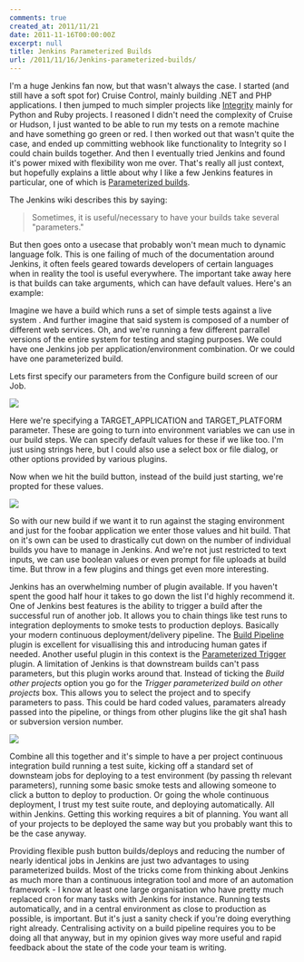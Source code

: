 ```yaml
---
comments: true
created_at: 2011/11/21
date: 2011-11-16T00:00:00Z
excerpt: null
title: Jenkins Parameterized Builds
url: /2011/11/16/Jenkins-parameterized-builds/
---
```


I'm a huge Jenkins fan now, but that wasn't always the case. I started (and still have a soft spot for) Cruise Control, mainly building .NET and PHP applications. I then jumped to much simpler projects like [Integrity](http://integrityapp.com/) mainly for Python and Ruby projects. I reasoned I didn't need the complexity of Cruise or Hudson, I just wanted to be able to run my tests on a remote machine and have something go green or red. I then worked out that wasn't quite the case, and ended up committing webhook like functionality to Integrity so I could chain builds together. And then I eventually tried Jenkins and found it's power mixed with flexibility won me over. That's really all just context, but hopefully explains a little about why I like a few Jenkins features in particular, one of which is [Parameterized builds](https://wiki.jenkins-ci.org/display/JENKINS/Parameterized+Build).

The Jenkins wiki describes this by saying:

> Sometimes, it is useful/necessary to have your builds take several "parameters."

But then goes onto a usecase that probably won't mean much to dynamic language folk. This is one failing of much of the documentation around Jenkins, it often feels geared towards developers of certain languages when in reality the tool is useful everywhere. The important take away here is that builds can take arguments, which can have default values. Here's an example:

Imagine we have a build which runs a set of simple tests against a live system . And further imagine that said system is composed of a number of different web services. Oh, and we're running a few different parrallel versions of the entire system for testing and staging purposes. We could have one Jenkins job per application/environment combination. Or we could have one parameterized build.

Lets first specify our parameters from the Configure build screen of our Job.

<img src="http://image-host.appspot.com/i/img?id=agppbWFnZS1ob3N0cg0LEgVJbWFnZRjZsAIM"/>

Here we're specifying a TARGET\_APPLICATION and TARGET\_PLATFORM parameter. These are going to turn into environment variables we can use in our build steps. We can specify default values for these if we like too. I'm just using strings here, but I could also use a select box or file dialog, or other options provided by various plugins.

Now when we hit the build button, instead of the build just starting, we're propted for these values.

<img src="http://image-host.appspot.com/i/img?id=agppbWFnZS1ob3N0cg0LEgVJbWFnZRjxqAIM"/>

So with our new build if we want it to run against the staging environment and just for the foobar application we enter those values and hit build. That on it's own can be used to drastically cut down on the number of individual builds you have to manage in Jenkins. And we're not just restricted to text inputs, we can use boolean values or even prompt for file uploads at build time. But throw in a few plugins and things get even more interesting.

Jenkins has an overwhelming number of plugin available. If you haven't spent the good half hour it takes to go down the list I'd highly recommend it. One of Jenkins best features is the ability to trigger a build after the successful run of another job. It allows you to chain things like test runs to integration deployments to smoke tests to production deploys. Basically your modern continuous deployment/delivery pipeline. The [Build Pipeline](https://wiki.jenkins-ci.org/display/JENKINS/Build+Pipeline+Plugin) plugin is excellent for visuallising this and introducing human gates if needed. Another useful plugin in this context is the [Parameterized Trigger](https://wiki.jenkins-ci.org/display/JENKINS/Parameterized+Trigger+Plugin) plugin. A limitation of Jenkins is that downstream builds can't pass parameters, but this plugin works around that. Instead of ticking the *Build other projects* option you go for the *Trigger parameterized build on other projects* box. This allows you to select the project and to specify parameters to pass. This could be hard coded values, paramaters already passed into the pipeline, or things from other plugins like the git sha1 hash or subversion version number.

<img src="http://image-host.appspot.com/i/img?id=agppbWFnZS1ob3N0cg0LEgVJbWFnZRjyqAIM"/>

Combine all this together and it's simple to have a per project continuous integration build running a test suite, kicking off a standard set of downsteam jobs for deploying to a test environment (by passing th relevant parameters), running some basic smoke tests and allowing someone to click a button to deploy to production. Or going the whole continuous deployment, I trust my test suite route, and deploying automatically. All within Jenkins. Getting this working requires a bit of planning. You want all of your projects to be deployed the same way but you probably want this to be the case anyway.

Providing flexible push button builds/deploys and reducing the number of nearly identical jobs in Jenkins are just two advantages to using parameterized builds. Most of the tricks come from thinking about Jenkins as much more than a continuous integration tool and more of an automation framework - I know at least one large organisation who have pretty much replaced cron for many tasks with Jenkins for instance. Running tests automatically, and in a central environment as close to production as possible, is important. But it's just a sanity check if you're doing everything right already. Centralising activity on a build pipeline requires you to be doing all that anyway, but in my opinion gives way more useful and rapid feedback about the state of the code your team is writing.

